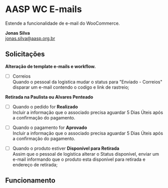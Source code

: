 # AASP WC E-mails
Estende a funcionalidade de e-mail do WooCommerce.

**Jonas Silva**<br />
jonas.silva@aasp.org.br

## Solicitações
**Alteração de template e-mails e workflow.**

- [ ] Correios<br />
Quando o pessoal da logistica mudar o status para "Enviado - Correios" disparar um e-mail contendo o codigo e link de rastreio;

**Retirada na Paulista ou Alvares Penteado**

- [ ] Quando o pedido for **Realizado**<br />
Incluir a informação que o associado precisa aguardar 5 Dias Úteis após a confirmação do pagamento.

- [ ] Quando o pagamento for **Aprovado**<br />
Incluir a informação que o associado precisa aguardar 5 Dias Úteis após a confirmação do pagamento.

- [ ] Quando o produto estiver  **Disponível para Retirada**<br />
Assim que o pessoal de logística alterar o Status disponível, enviar um e-mail informando que o produto esta disponível para retirada e endereço de retirada;

## Funcionamento